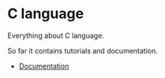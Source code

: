 # C language

Everything about C language.

So far it contains tutorials and documentation.

* [Documentation](doc/readme.md)
